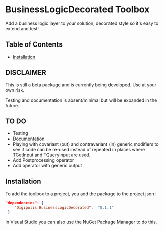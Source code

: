 # BusinessLogicDecorated Toolbox

Add a business logic layer to your solution, decorated style so it's easy to extend and test!

## Table of Contents

<!-- START doctoc generated TOC please keep comment here to allow auto update -->
<!-- DON'T EDIT THIS SECTION, INSTEAD RE-RUN doctoc TO UPDATE -->

- [Installation](#installation)

<!-- END doctoc generated TOC please keep comment here to allow auto update -->

## DISCLAIMER

This is still a beta package and is currently being developed.
Use at your own risk.

Testing and documentation is absent/minimal but will be expanded in the future.

## TO DO

- Testing
- Documentation
- Playing with covariant (out) and contravariant (in) generic modifiers to see if code can be re-used instead of repeated in places where TGetInput and TQueryInput are used.
- Add Postprocessing operator
- Add operator with generic output

## Installation

To add the toolbox to a project, you add the package to the project.json :

``` json 
"dependencies": {
    "Digipolis.BusinessLogicDecorated":  "0.1.1"
 }
``` 

In Visual Studio you can also use the NuGet Package Manager to do this.

